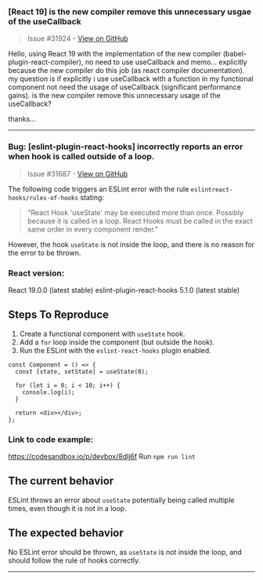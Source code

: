 ### [React 19] is the new compiler remove this unnecessary usgae of the useCallback

> Issue #31924 - [View on GitHub](https://github.com/facebook/react/issues/31924)

Hello,
using React 19 with the implementation of the new compiler (babel-plugin-react-compiler), no need to use useCallback and memo... explicitly because the new compiler do this job (as react compiler documentation).
my question is if explicitly i use useCallback with a function in my functional component not need the usage of useCallback (significant performance gains). is the new compiler remove this unnecessary usage of the useCallback?

thanks...

---

### Bug: [eslint-plugin-react-hooks] incorrectly reports an error when hook is called outside of a loop.

> Issue #31687 - [View on GitHub](https://github.com/facebook/react/issues/31687)

The following code triggers an ESLint error with the rule `eslintreact-hooks/rules-of-hooks` stating:  
> "React Hook 'useState' may be executed more than once. Possibly because it is called in a loop. React Hooks must be called in the exact same order in every component render."

However, the hook `useState` is not inside the loop, and there is no reason for the error to be thrown.

### React version:
React 19.0.0 (latest stable)
eslint-plugin-react-hooks 5.1.0 (latest stable)

## Steps To Reproduce
1. Create a functional component with `useState` hook.
2. Add a `for` loop inside the component (but outside the hook).
3. Run the ESLint with the `eslint-react-hooks` plugin enabled.

```tsx
const Component = () => {
  const [state, setState] = useState(0);

  for (let i = 0; i < 10; i++) {
    console.log(i);
  }

  return <div></div>;
};
```

### Link to code example:
https://codesandbox.io/p/devbox/8dlj6f
Run `npm run lint`

## The current behavior
ESLint throws an error about `useState` potentially being called multiple times, even though it is not in a loop.

## The expected behavior
No ESLint error should be thrown, as `useState` is not inside the loop, and should follow the rule of hooks correctly.

---

